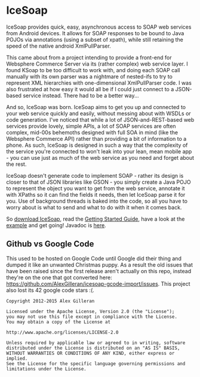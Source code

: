 IceSoap
=======

IceSoap provides quick, easy, asynchronous access to SOAP web services from Android devices. It allows for SOAP responses to be bound to Java POJOs via annotations (using a subset of xpath), while still retaining the speed of the native android XmlPullParser.

This came about from a project intending to provide a front-end for Websphere Commerce Server via its (rather complex) web service layer. I found KSoap to be too difficult to work with, and doing each SOAP call manually with its own parser was a nightmare of nested-ifs to try to represent XML hierarchies with one-dimensional XmlPullParser code. I was also frustrated at how easy it would all be if I could just connect to a JSON-based service instead. There had to be a better way...

And so, IceSoap was born. IceSoap aims to get you up and connected to your web service quickly and easily, without messing about with WSDLs or code generation. I've noticed that while a lot of JSON-and-REST-based web services provide lovely, simple APIs, a lot of SOAP services are often complex, mid-00s behemoths designed with full SOA in mind (like the Websphere Commerce API) rather than providing a bit of information to a phone. As such, IceSoap is designed in such a way that the complexity of the service you're connected to won't leak into your lean, mean mobile app - you can use just as much of the web service as you need and forget about the rest.

IceSoap doesn't generate code to implement SOAP - rather its design is closer to that of JSON libraries like GSON - you simply create a Java POJO to represent the object you want to get from the web service, annotate it with XPaths so it can find the fields it needs, then let IceSoap parse it for you. Use of background threads is baked into the code, so all you have to worry about is what to send and what to do with it when it comes back.

So [download IceSoap](https://github.com/AlexGilleran/IceSoap/wiki/Installation), read the [Getting Started Guide](https://github.com/AlexGilleran/IceSoap/wiki/Getting-Started-Contents), have a look at the [example](https://github.com/AlexGilleran/IceSoap/tree/master/IceSoapExample) and get going! Javadoc is [here](http://alexgilleran.github.io/IceSoap/javadoc/).

Github vs Google Code
---------------------
This used to be hosted on Google Code until Google did their thing and dumped it like an unwanted Christmas puppy. As a result the old issues that have been raised since the first release aren't actually on this repo, instead they're on the one that got converted here: https://github.com/AlexGilleran/icesoap-gcode-import/issues. This project also lost its 42 google code stars :(.
 
    Copyright 2012-2015 Alex Gilleran

    Licensed under the Apache License, Version 2.0 (the "License");
    you may not use this file except in compliance with the License.
    You may obtain a copy of the License at

    http://www.apache.org/licenses/LICENSE-2.0

    Unless required by applicable law or agreed to in writing, software
    distributed under the License is distributed on an "AS IS" BASIS,
    WITHOUT WARRANTIES OR CONDITIONS OF ANY KIND, either express or implied.
    See the License for the specific language governing permissions and
    limitations under the License.
